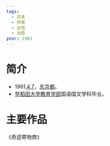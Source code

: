 ```yaml
---
tags:
  - 日本
  - 作家
  - 女性
  - 治愈
year: 1961
---
```

# 简介

- 1961[.4.7](2024-04-07.md)，[东京都](东京都.md)。
- [早稻田大学](早稻田大学.md)[教育学部](教育学部.md)国语国文学科毕业。
# 主要作品

《奇迹寄物商》